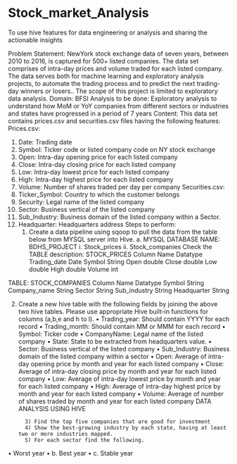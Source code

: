 # Stock_market_Analysis
To use hive features for data engineering or analysis and sharing the actionable insights


Problem Statement:
NewYork stock exchange data of seven years, between 2010 to 2016, is captured for 500+ listed companies. The data set comprises of intra-day prices and volume traded for each listed company. The data serves both for machine learning and exploratory analysis projects, to automate the trading process and to predict the next trading-day winners or losers.. The scope of this project is limited to exploratory data analysis.
Domain: BFSI
Analysis to be done: Exploratory analysis to understand how MoM or YoY companies from different sectors or industries and states have progressed in a period of 7 years
Content: This data set contains prices.csv and securities.csv files having the following features:
Prices.csv:
1.	Date: Trading date
2.	Symbol: Ticker code or listed company code on NY stock exchange
3.	Open: Intra-day opening price for each listed company
4.	Close: Intra-day closing price for each listed company
5.	Low: Intra-day lowest price for each listed company
6.	High: Intra-day highest price for each listed company
7.	Volume: Number of shares traded per day per company
Securities.csv:
1.	Ticker_Symbol: Country to which the customer belongs
2.	Security: Legal name of the listed company
3.	Sector: Business vertical of the listed company
4.	Sub_Industry: Business domain of the listed company within a Sector.
5.	Headquarter: Headquarters address
Steps to perform:
     1) Create a data pipeline using sqoop to pull the data from the table below from MYSQL server into Hive.
a. MYSQL DATABASE NAME: BDHS_PROJECT
i. Stock_prices
ii. Stock_companies
Check the TABLE description: STOCK_PRICES
Column Name	Datatype
Trading_date	Date
Symbol	String
Open	double
Close	double
Low	double
High	double
Volume	int

TABLE: STOCK_COMPANIES
Column Name	Datatype
Symbol	String
Company_name	String
Sector	String
Sub_industry	String
Headquarter	String

2) Create a new hive table with the following fields by joining the above two hive tables.
Please use appropriate Hive built-in functions for columns (a,b,e and h to l).
•	Trading_year: Should contain YYYY for each record
•	Trading_month: Should contain MM or MMM for each record
•	Symbol: Ticker code
•	CompanyName: Legal name of the listed company
•	State: State to be extracted from headquarters value.
•	Sector: Business vertical of the listed company
•	Sub_Industry: Business domain of the listed company within a sector
•	Open: Average of intra-day opening price by month and year for each listed company
•	Close: Average of intra-day closing price by month and year for each listed company
•	Low: Average of intra-day lowest price by month and year for each listed company
•	High: Average of intra-day highest price by month and year for each listed company
•	Volume: Average of number of shares traded by month and year for each listed company
DATA ANALYSIS USING HIVE

         3) Find the top five companies that are good for investment
         4) Show the best-growing industry by each state, having at least two or more industries mapped.
         5) For each sector find the following.
•	Worst year
•	b. Best year
•	c. Stable year
